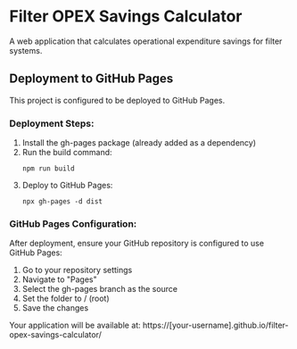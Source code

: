 
# Filter OPEX Savings Calculator

A web application that calculates operational expenditure savings for filter systems.

## Deployment to GitHub Pages

This project is configured to be deployed to GitHub Pages.

### Deployment Steps:

1. Install the gh-pages package (already added as a dependency)
2. Run the build command:
   ```
   npm run build
   ```
3. Deploy to GitHub Pages:
   ```
   npx gh-pages -d dist
   ```

### GitHub Pages Configuration:

After deployment, ensure your GitHub repository is configured to use GitHub Pages:
1. Go to your repository settings
2. Navigate to "Pages"
3. Select the gh-pages branch as the source
4. Set the folder to / (root)
5. Save the changes

Your application will be available at: https://[your-username].github.io/filter-opex-savings-calculator/
